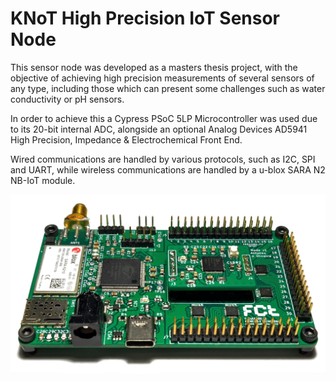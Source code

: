 # KNoT High Precision IoT Sensor Node

This sensor node was developed as a masters thesis project, with the objective of achieving high precision measurements of several sensors of any type, including those which can present some challenges such as water conductivity or pH sensors.

In order to achieve this a Cypress PSoC 5LP Microcontroller was used due to its 20-bit internal ADC, alongside an optional Analog Devices AD5941 High Precision, Impedance & Electrochemical Front End.

Wired communications are handled by various protocols, such as I2C, SPI and UART, while wireless communications are handled by a u-blox SARA N2 NB-IoT module.

![KNoT Prototype Image](images/KNoT_prototype.jpg)

